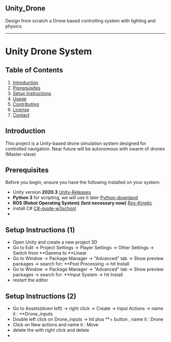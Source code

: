 ## Unity_Drone
Design from scratch a Drone based controlling system with lighting and physics 
_____________________________________________________________________________________________________________________________________________________________________


# Unity Drone System

## Table of Contents
1. [Introduction](#introduction)
2. [Prerequisites](#prerequisites)
3. [Setup Instructions](#setup-instructions)
4. [Usage](#usage)
5. [Contributing](#contributing)
6. [License](#license)
7. [Contact](#contact)

## Introduction
This project is a Unity-based drone simulation system designed for controlled navigation. Near future will be autonomous with swarm of drones (Master-slave)


## Prerequisites
Before you begin, ensure you have the following installed on your system:
- Unity version **2020.3** [Unity-Releases](https://unity.com/releases/editor/archive) 
- **Python 3** for scripting, we will use it later [Python-downlaod](https://www.python.org/download/releases/3.0/)
- **ROS (Robot Operating System)** **(Isnt necessary now)** [Ros-Kinetic](https://wiki.ros.org/kinetic/Installation/Ubuntu)
- install C# [C#-guide-w3school](https://www.w3schools.com/cs/cs_getstarted.php)
- 


## Setup Instructions (1)
- Open Unity and create a new project 3D
- Go to Edit -> Project Settings -> Player Settings -> Other Settings -> Switch from **Gamma to **Linear
- Go to Window -> Package Manager -> "Advanced" tab -> Show preview packages -> search for: **Post Processing -> hit Install
- Go to Window -> Package Manager -> "Advanced" tab -> Show preview packages -> search for: **Input System -> hit Install
- restart the editor 


## Setup Instructions (2)
- Go to Assets(down left) -> right click -> Create -> Input Actions -> name it : **Drone_inputs
- Double left click on Drone_inputs -> hit plus **+ button , name it : Drone
- Click on New actions and name it : Move
- delete the <No Binding> with right click and delete
- 

















